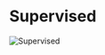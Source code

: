 # Supervised

![Supervised](https://pawan-mittal.github.io/allassets.github.io/data-science/machine-learning-python/models/supervised/supervised-ml.png)
